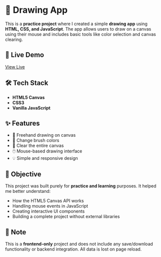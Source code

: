 # 🎨 Drawing App

This is a **practice project** where I created a simple **drawing app** using **HTML, CSS, and JavaScript**. The app allows users to draw on a canvas using their mouse and includes basic tools like color selection and canvas clearing.

## 🔗 Live Demo

[View Live](your-live-link-here)

## 🛠️ Tech Stack

* **HTML5 Canvas**
* **CSS3**
* **Vanilla JavaScript**

## ✨ Features

* 🎨 Freehand drawing on canvas
* 🌈 Change brush colors
* 🧹 Clear the entire canvas
* 🖱️ Mouse-based drawing interface
* 💡 Simple and responsive design


## 🎯 Objective

This project was built purely for **practice and learning** purposes. It helped me better understand:

* How the HTML5 Canvas API works
* Handling mouse events in JavaScript
* Creating interactive UI components
* Building a complete project without external libraries

## 📌 Note

This is a **frontend-only** project and does not include any save/download functionality or backend integration. All data is lost on page reload.

